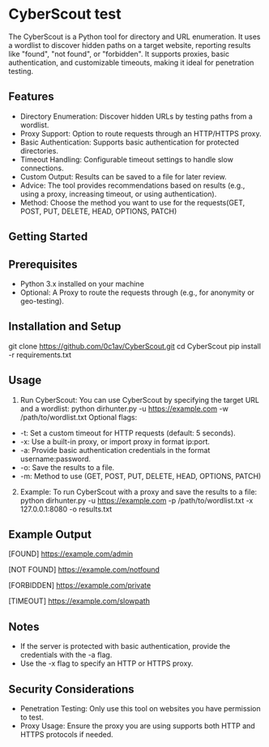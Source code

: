 # CyberScout test
The CyberScout is a Python tool for directory and URL enumeration. It uses a wordlist to discover hidden paths on a target website, reporting results like "found", "not found", or "forbidden". It supports proxies, basic authentication, and customizable timeouts, making it ideal for penetration testing.

## Features
- Directory Enumeration: Discover hidden URLs by testing paths from a wordlist.
- Proxy Support: Option to route requests through an HTTP/HTTPS proxy.
- Basic Authentication: Supports basic authentication for protected directories.
- Timeout Handling: Configurable timeout settings to handle slow connections.
- Custom Output: Results can be saved to a file for later review.
- Advice: The tool provides recommendations based on results (e.g., using a proxy, increasing timeout, or using authentication).
- Method: Choose the method you want to use for the requests(GET, POST, PUT, DELETE, HEAD, OPTIONS, PATCH)

## Getting Started
## Prerequisites
- Python 3.x installed on your machine
- Optional: A Proxy to route the requests through (e.g., for anonymity or geo-testing).

## Installation and Setup
git clone https://github.com/0c1av/CyberScout.git
cd CyberScout
pip install -r requirements.txt

## Usage
1. Run CyberScout: You can use CyberScout by specifying the target URL and a wordlist: python dirhunter.py -u https://example.com -w /path/to/wordlist.txt
Optional flags:
- -t: Set a custom timeout for HTTP requests (default: 5 seconds).
- -x: Use a built-in proxy, or import proxy in format ip:port.
- -a: Provide basic authentication credentials in the format username:password.
- -o: Save the results to a file.
- -m: Method to use (GET, POST, PUT, DELETE, HEAD, OPTIONS, PATCH)
2. Example: To run CyberScout with a proxy and save the results to a file:
  python dirhunter.py -u https://example.com -p /path/to/wordlist.txt -x 127.0.0.1:8080 -o results.txt

## Example Output
[FOUND] https://example.com/admin

[NOT FOUND] https://example.com/notfound

[FORBIDDEN] https://example.com/private

[TIMEOUT] https://example.com/slowpath

## Notes
- If the server is protected with basic authentication, provide the credentials with the -a flag.
- Use the -x flag to specify an HTTP or HTTPS proxy.

## Security Considerations
- Penetration Testing: Only use this tool on websites you have permission to test.
- Proxy Usage: Ensure the proxy you are using supports both HTTP and HTTPS protocols if needed.
